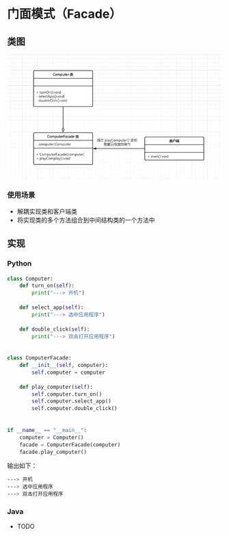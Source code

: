 # 门面模式（Facade）

## 类图

![](https://raw.githubusercontent.com/hsxhr-10/Blog/master/image/%E8%AE%BE%E8%AE%A1%E6%A8%A1%E5%BC%8F-17.png)

### 使用场景

- 解耦实现类和客户端类
- 将实现类的多个方法组合到中间结构类的一个方法中

## 实现

### Python

```python
class Computer:
    def turn_on(self):
        print("---> 开机")

    def select_app(self):
        print("---> 选中应用程序")

    def double_click(self):
        print("---> 双击打开应用程序")


class ComputerFacade:
    def __init__(self, computer):
        self.computer = computer

    def play_computer(self):
        self.computer.turn_on()
        self.computer.select_app()
        self.computer.double_click()


if __name__ == "__main__":
    computer = Computer()
    facade = ComputerFacade(computer)
    facade.play_computer()
```

输出如下：

```BASH
---> 开机
---> 选中应用程序
---> 双击打开应用程序
```

### Java

- TODO

